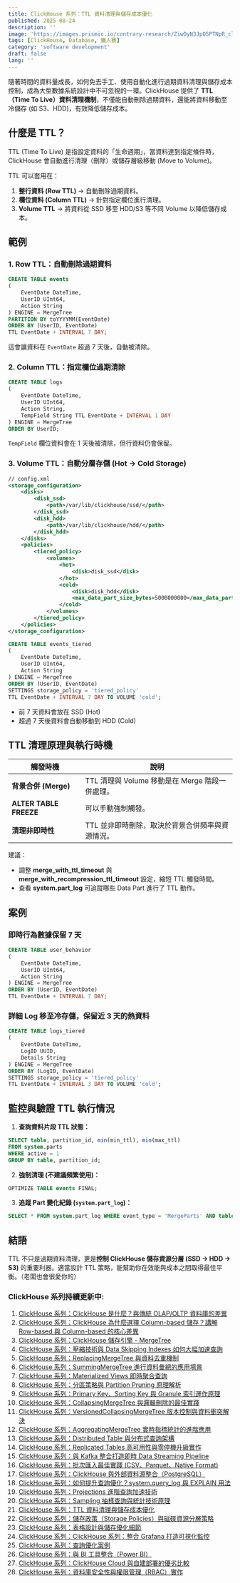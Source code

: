 ```yaml
---
title: ClickHouse 系列：TTL 資料清理與儲存成本優化
published: 2025-08-24
description: ''
image: 'https://images.prismic.io/contrary-research/ZiwDyN3JpQ5PTNpR_clickhousecover.png?auto=format,compress'
tags: [ClickHouse, Database, 鐵人賽]
category: 'software development'
draft: false 
lang: ''
---
```


隨著時間的資料量成長，如何免去手工、使用自動化進行過期資料清理與儲存成本控制，成為大型數據系統設計中不可忽視的一環。ClickHouse 提供了 **TTL（Time To Live）資料清理機制**，不僅能自動刪除過期資料，還能將資料移動至冷儲存 (如 S3、HDD)，有效降低儲存成本。

## 什麼是 TTL？

TTL (Time To Live) 是指設定資料的「生命週期」，當資料達到指定條件時，ClickHouse 會自動進行清理（刪除）或儲存層級移動 (Move to Volume)。

TTL 可以套用在：

1. **整行資料 (Row TTL)** → 自動刪除過期資料。
2. **欄位資料 (Column TTL)** → 針對指定欄位進行清理。
3. **Volume TTL** → 將資料從 SSD 移至 HDD/S3 等不同 Volume 以降低儲存成本。

## 範例

### 1. Row TTL：自動刪除過期資料

```sql
CREATE TABLE events
(
    EventDate DateTime,
    UserID UInt64,
    Action String
) ENGINE = MergeTree
PARTITION BY toYYYYMM(EventDate)
ORDER BY (UserID, EventDate)
TTL EventDate + INTERVAL 7 DAY;
```

這會讓資料在 `EventDate` 超過 7 天後，自動被清除。

### 2. Column TTL：指定欄位過期清除

```sql
CREATE TABLE logs
(
    EventDate DateTime,
    UserID UInt64,
    Action String,
    TempField String TTL EventDate + INTERVAL 1 DAY
) ENGINE = MergeTree
ORDER BY UserID;
```

`TempField` 欄位資料會在 1 天後被清除，但行資料仍會保留。

### 3. Volume TTL：自動分層存儲 (Hot → Cold Storage)

```xml
// config.xml
<storage_configuration>
    <disks>
        <disk_ssd>
            <path>/var/lib/clickhouse/ssd/</path>
        </disk_ssd>
        <disk_hdd>
            <path>/var/lib/clickhouse/hdd/</path>
        </disk_hdd>
    </disks>
    <policies>
        <tiered_policy>
            <volumes>
                <hot>
                    <disk>disk_ssd</disk>
                </hot>
                <cold>
                    <disk>disk_hdd</disk>
                    <max_data_part_size_bytes>5000000000</max_data_part_size_bytes>
                </cold>
            </volumes>
        </tiered_policy>
    </policies>
</storage_configuration>
```

```sql
CREATE TABLE events_tiered
(
    EventDate DateTime,
    UserID UInt64,
    Action String
) ENGINE = MergeTree
ORDER BY (UserID, EventDate)
SETTINGS storage_policy = 'tiered_policy'
TTL EventDate + INTERVAL 7 DAY TO VOLUME 'cold';
```

* 前 7 天資料會放在 SSD (Hot)
* 超過 7 天後資料會自動移動到 HDD (Cold)

## TTL 清理原理與執行時機

| 觸發時機                   | 說明                                |
| ---------------------- | --------------------------------- |
| **背景合併 (Merge)**       | TTL 清理與 Volume 移動是在 Merge 階段一併處理。 |
| **ALTER TABLE FREEZE** | 可以手動強制觸發。                         |
| **清理非即時性**             | TTL 並非即時刪除，取決於背景合併頻率與資源情況。        |

建議：

* 調整 **merge\_with\_ttl\_timeout** 與 **merge\_with\_recompression\_ttl\_timeout** 設定，縮短 TTL 觸發時間。
* 查看 **system.part\_log** 可追蹤哪些 Data Part 進行了 TTL 動作。

## 案例

### 即時行為數據保留 7 天

```sql
CREATE TABLE user_behavior
(
    EventDate DateTime,
    UserID UInt64,
    Action String
) ENGINE = MergeTree
ORDER BY (UserID, EventDate)
TTL EventDate + INTERVAL 7 DAY;
```

### 詳細 Log 移至冷存儲，保留近 3 天的熱資料

```sql
CREATE TABLE logs_tiered
(
    EventDate DateTime,
    LogID UUID,
    Details String
) ENGINE = MergeTree
ORDER BY (LogID, EventDate)
SETTINGS storage_policy = 'tiered_policy'
TTL EventDate + INTERVAL 3 DAY TO VOLUME 'cold';
```

## 監控與驗證 TTL 執行情況

1. **查詢資料片段 TTL 狀態：**

```sql
SELECT table, partition_id, min(min_ttl), min(max_ttl)
FROM system.parts
WHERE active = 1
GROUP BY table, partition_id;
```

2. **強制清理 (不建議頻繁使用)：**

```sql
OPTIMIZE TABLE events FINAL;
```

3. **追蹤 Part 變化紀錄 (`system.part_log`)：**

```sql
SELECT * FROM system.part_log WHERE event_type = 'MergeParts' AND table = 'events';
```

## 結語

TTL 不只是過期資料清理，更是**控制 ClickHouse 儲存資源分層 (SSD → HDD → S3)** 的重要利器。適當設計 TTL 策略，能幫助你在效能與成本之間取得最佳平衡。（老闆也會很愛你的）

### ClickHouse 系列持續更新中:

1. [ClickHouse 系列：ClickHouse 是什麼？與傳統 OLAP/OLTP 資料庫的差異](https://blog.vicwen.app/posts/what-is-clickhouse/)
2. [ClickHouse 系列：ClickHouse 為什麼選擇 Column-based 儲存？講解 Row-based 與 Column-based 的核心差異](https://blog.vicwen.app/posts/clickhouse-column-row-based-storage/)
3. [ClickHouse 系列：ClickHouse 儲存引擎 - MergeTree](https://blog.vicwen.app/posts/clickhouse-mergetree-engine)
4. [ClickHouse 系列：壓縮技術與 Data Skipping Indexes 如何大幅加速查詢](https://blog.vicwen.app/posts/clickhouse-compression-skipping-index/)
5. [ClickHouse 系列：ReplacingMergeTree 與資料去重機制](https://blog.vicwen.app/posts/clickhouse-replacingmergetree-deduplication/)
6. [ClickHouse 系列：SummingMergeTree 進行資料彙總的應用場景](https://blog.vicwen.app/posts/clickhouse-summingmergetree-aggregation/)
7. [ClickHouse 系列：Materialized Views 即時聚合查詢](https://blog.vicwen.app/posts/clickhouse-materialized-view/)
8. [ClickHouse 系列：分區策略與 Partition Pruning 原理解析](https://blog.vicwen.app/posts/clickhouse-partition-pruning/)
9. [ClickHouse 系列：Primary Key、Sorting Key 與 Granule 索引運作原理](https://blog.vicwen.app/posts/clickhouse-primary-sorting-key/)
10. [ClickHouse 系列：CollapsingMergeTree 與邏輯刪除的最佳實踐](https://blog.vicwen.app/posts/clickhouse-collapsingmergetree/)
11. [ClickHouse 系列：VersionedCollapsingMergeTree 版本控制與資料衝突解決](https://blog.vicwen.app/posts/clickhouse-versioned-collapsingmergetree/)
12. [ClickHouse 系列：AggregatingMergeTree 實時指標統計的進階應用](https://blog.vicwen.app/posts/clickhouse-aggregatingmergetree/)
13. [ClickHouse 系列：Distributed Table 與分布式查詢架構](https://blog.vicwen.app/posts/clickhouse-distributed-table-architecture/)
14. [ClickHouse 系列：Replicated Tables 高可用性與零停機升級實作](https://blog.vicwen.app/posts/clickhouse-replication-failover/)
15. [ClickHouse 系列：與 Kafka 整合打造即時 Data Streaming Pipeline](https://blog.vicwen.app/posts/clickhouse-kafka-data-streaming-pipeline/)
16. [ClickHouse 系列：批次匯入最佳實踐 (CSV、Parquet、Native Format)](https://blog.vicwen.app/posts/clickhouse-batch-import/)
17. [ClickHouse 系列：ClickHouse 與外部資料源整合（PostgreSQL）](https://blog.vicwen.app/posts/clickhouse-external-data-integration/)
18. [ClickHouse 系列：如何提升查詢優化？system.query_log 與 EXPLAIN 用法](https://blog.vicwen.app/posts/clickhouse-query-log-explain/)
19. [ClickHouse 系列：Projections 進階查詢加速技術](https://blog.vicwen.app/posts/clickhouse-projections-optimization/)
20. [ClickHouse 系列：Sampling 抽樣查詢與統計技術原理](https://blog.vicwen.app/posts/clickhouse-sampling-statistics/)
21. [ClickHouse 系列：TTL 資料清理與儲存成本優化](https://blog.vicwen.app/posts/clickhouse-ttl-storage-management/)
22. [ClickHouse 系列：儲存政策（Storage Policies）與磁碟資源分層策略](https://blog.vicwen.app/posts/clickhouse-storage-policies/)
23. [ClickHouse 系列：表格設計與儲存優化細節](https://blog.vicwen.app/posts/clickhouse-schemas-storage-improvement/)
24. [ClickHouse 系列：ClickHouse 系列：整合 Grafana 打造可視化監控](https://blog.vicwen.app/posts/clickhouse-grafana-dashboard/)
25. [ClickHouse 系列：查詢優化案例](https://blog.vicwen.app/posts/clickhouse-select-optimization/)
26. [ClickHouse 系列：與 BI 工具整合（Power BI）](https://blog.vicwen.app/posts/clickhouse-bi-integration/)
27. [ClickHouse 系列：ClickHouse Cloud 與自建部署的優劣比較](https://blog.vicwen.app/posts/clickhouse-cloud-vs-self-host/)
28. [ClickHouse 系列：資料庫安全性與權限管理（RBAC）實作](https://blog.vicwen.app/posts/clickhouse-security-rbac/)


